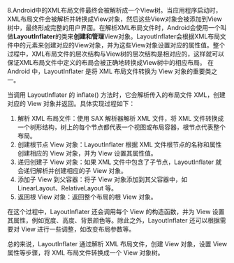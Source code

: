 8.Android中的XML布局文件最终会被解析成一个View树。当应用程序启动时，XML布局文件会被解析并转换成View对象，然后这些View对象会被添加到View树中，最终形成完整的用户界面。在解析XML布局文件时，Android会使用一个叫做**LayoutInflater**的类来**创建和管理**View对象。LayoutInflater会根据XML布局文件中的元素来创建对应的View对象，并为这些View对象设置对应的属性值。整个过程中，XML布局文件的层次结构与View树的层次结构是相对应的，这样就可以保证XML布局文件中定义的布局会被正确地转换成View树中的相应布局。
在 Android 中，LayoutInflater 是将 XML 布局文件转换为 View 对象的重要类之一。

当调用 LayoutInflater 的 inflate() 方法时，它会解析传入的布局文件 XML，创建对应的 View 对象并返回。具体实现过程如下：

1.  解析 XML 布局文件：使用 SAX 解析器解析 XML 文件，将 XML 文件转换成一个树形结构，树上的每个节点都代表一个视图或布局容器，根节点代表整个布局。 
2.  创建根节点 View 对象：LayoutInflater 根据 XML 文件根节点的名称和属性创建相应的 View 对象，并为 View 设置其属性值。 
3.  递归创建子 View 对象：如果 XML 文件中包含了子节点，LayoutInflater 就会递归解析并创建相应的子 View 对象。 
4.  添加子 View 到父容器：将子 View 对象添加到其父容器中，如 LinearLayout、RelativeLayout 等。 
5.  返回根 View 对象：返回整个布局的根 View 对象。 

在这个过程中，LayoutInflater 还会调用每个 View 的构造函数，并为 View 设置其属性，例如宽度、高度、背景颜色等。除此之外，LayoutInflater 还可以根据需要对 View 进行一些调整，如改变布局参数等。

总的来说，LayoutInflater 通过解析 XML 布局文件，创建 View 对象，设置 View 属性等步骤，将 XML 布局文件转换成一个 View 对象树。
